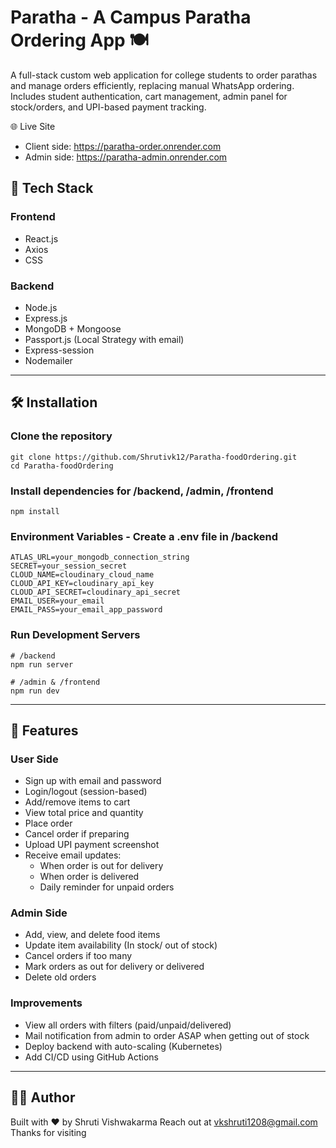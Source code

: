 # Paratha - A Campus Paratha Ordering App 🍽️

A full-stack custom web application for college students to order parathas and manage orders efficiently, replacing manual WhatsApp ordering. Includes student authentication, cart management, admin panel for stock/orders, and UPI-based payment tracking.

🌐 Live Site
- Client side: https://paratha-order.onrender.com
- Admin side: https://paratha-admin.onrender.com

## 🔧 Tech Stack

### Frontend
- React.js
- Axios
- CSS

### Backend
- Node.js
- Express.js
- MongoDB + Mongoose
- Passport.js (Local Strategy with email)
- Express-session
- Nodemailer

---

## 🛠️ Installation

### Clone the repository
    git clone https://github.com/Shrutivk12/Paratha-foodOrdering.git
    cd Paratha-foodOrdering

### Install dependencies for /backend, /admin, /frontend
    npm install

### Environment Variables - Create a .env file in /backend
    ATLAS_URL=your_mongodb_connection_string
    SECRET=your_session_secret
    CLOUD_NAME=cloudinary_cloud_name
    CLOUD_API_KEY=cloudinary_api_key
    CLOUD_API_SECRET=cloudinary_api_secret
    EMAIL_USER=your_email
    EMAIL_PASS=your_email_app_password

### Run Development Servers
    # /backend
    npm run server

    # /admin & /frontend
    npm run dev
   
---

## 🚀 Features

### User Side
- Sign up with email and password
- Login/logout (session-based)
- Add/remove items to cart
- View total price and quantity
- Place order
- Cancel order if preparing
- Upload UPI payment screenshot
- Receive email updates:
  - When order is out for delivery
  - When order is delivered
  - Daily reminder for unpaid orders

### Admin Side
- Add, view, and delete food items
- Update item availability (In stock/ out of stock)
- Cancel orders if too many
- Mark orders as out for delivery or delivered
- Delete old orders

### Improvements
- View all orders with filters (paid/unpaid/delivered)
- Mail notification from admin to order ASAP when getting out of stock
- Deploy backend with auto-scaling (Kubernetes)
- Add CI/CD using GitHub Actions

---

## 👨‍💻 Author
Built with ❤️ by Shruti Vishwakarma
Reach out at vkshruti1208@gmail.com
Thanks for visiting
